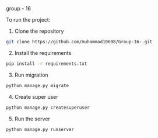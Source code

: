 group - 16

To run the project:
1. Clone the repository
```bash
git clone https://github.com/muhammad10698/Group-16-.git
```
2. Install the requirements
```bash
pip install -r requirements.txt
```
3. Run migration
```bash
python manage.py migrate
```
4. Create super user
```bash
python manage.py createsuperuser
```
5. Run the server
```bash
python manage.py runserver
```